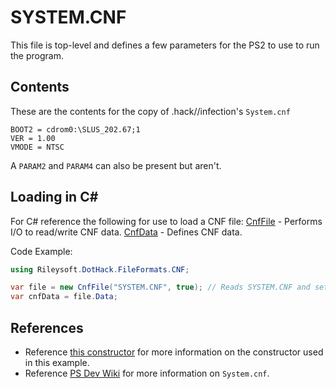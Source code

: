 # SYSTEM.CNF
This file is top-level and defines a few parameters for the PS2 to use to run the program.

## Contents
These are the contents for the copy of .hack//infection's ``System.cnf``
```
BOOT2 = cdrom0:\SLUS_202.67;1
VER = 1.00
VMODE = NTSC

```

A ``PARAM2`` and ``PARAM4`` can also be present but aren't.

## Loading in C#
For C# reference the following for use to load a CNF file:
[CnfFile](https://github.com/i-am-Riley/dothack/blob/main/cs/Rileysoft.DotHack/Rileysoft.DotHack/FileFormats/CNF/CnfFile.cs) - Performs I/O to read/write CNF data.
[CnfData](https://github.com/i-am-Riley/dothack/blob/main/cs/Rileysoft.DotHack/Rileysoft.DotHack/FileFormats/CNF/CnfData.cs) - Defines CNF data.

Code Example:
```cs
using Rileysoft.DotHack.FileFormats.CNF;

var file = new CnfFile("SYSTEM.CNF", true); // Reads SYSTEM.CNF and sets the underlying data to readonly.
var cnfData = file.Data;
```

## References
- Reference [this constructor](https://github.com/i-am-Riley/dothack/blob/2e1323c5b0c44c8092cf7bfc0e69eeb2741f4ecf/cs/Rileysoft.DotHack/Rileysoft.DotHack/FileFormats/CNF/CnfFile.cs#L32) for more information on the constructor used in this example.
- Reference [PS Dev Wiki](https://www.psdevwiki.com/ps2/System.cnf) for more information on ``System.cnf``.
